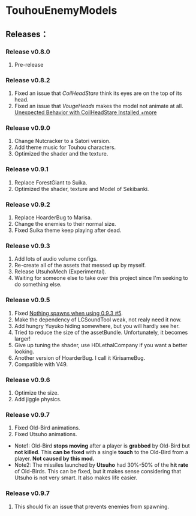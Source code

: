 # TouhouEnemyModels
## Releases：
### Release v0.8.0
1. Pre-release
### Release v0.8.2
1. Fixed an issue that _CoilHeadStare_ think its eyes are on the top of its head.
2. Fixed an issue that _VougeHeads_ makes the model not animate at all.
[Unexpected Behavior with CoilHeadStare Installed +more](https://github.com/BoredBean/SekibankiSpringMan/issues/2)
### Release v0.9.0
1. Change Nutcracker to a Satori version.
2. Add theme music for Touhou characters.
3. Optimized the shader and the texture.
### Release v0.9.1
1. Replace ForestGiant to Suika.
2. Optimized the shader, texture and Model of Sekibanki.
### Release v0.9.2
1. Replace HoarderBug to Marisa.
2. Change the enemies to their normal size.
3. Fixed Suika theme keep playing after dead.
### Release v0.9.3
1. Add lots of audio volume configs.
2. Re-create all of the assets that messed up by myself.
3. Release UtsuhoMech (Experimental).
4. Waiting for someone else to take over this project since I'm seeking to do something else.
### Release v0.9.5
1. Fixed [Nothing spawns when using 0.9.3 #5](https://github.com/BoredBean/TouhouCompany/issues/5).
2. Make the dependency of LCSoundTool weak, not realy need it now.
3. Add hungry Yuyuko hiding somewhere, but you will hardly see her.
4. Tried to reduce the size of the assetBundle. Unfortunately, it becomes larger!
5. Give up tuning the shader, use HDLethalCompany if you want a better looking.
6. Another version of HoarderBug. I call it KirisameBug.
7. Compatible with V49.
### Release v0.9.6
1. Optimize the size.
2. Add jiggle physics.
### Release v0.9.7
1. Fixed Old-Bird animations.
2. Fixed Utsuho animations.
* Note1: Old-Bird **stops moving** after a player is **grabbed** by Old-Bird but **not killed**. This **can be fixed** with a single **touch** to the Old-Bird from a player. **Not caused by this mod.**
* Note2: The missiles launched by **Utsuho** had 30%-50% of the **hit rate** of Old-Birds. This can be fixed, but it makes sense considering that Utsuho is not very smart. It also makes life easier.
### Release v0.9.7
1. This should fix an issue that prevents enemies from spawning.